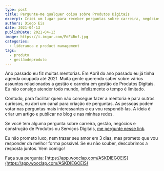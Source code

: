 ```yaml
---
type: post
title: Pergunte-me qualquer coisa sobre Produtos Digitais
excerpt: Criei um lugar para receber perguntas sobre carreira, negócios e gestão de Produtos e Serviços Digitais
authors: Diego Eis
date: 2021-04-13
publishDate: 2021-04-13
image: https://i.imgur.com/FdF4Bof.jpg
categories:
  - lideranca e product management
tags:
  - produto
  - gestãodeproduto
---
```


Ano passado eu fiz muitas mentorias. Em Abril do ano passado eu já tinha agenda ocupada até 2021. Muita gente querendo saber sobre vários assuntos relacionados a gestão e carreira em gestão de Produtos Digitais. Eu não consigo atender todo mundo, infelizmente o tempo é limitado. 

Contudo, para facilitar quem não consegue fazer a mentoria e para outros curiosos, eu abri um canal para criação de perguntas. As pessoas podem votar nas perguntas mais interessantes e eu vou respondê-las. A ideia é criar um artigo e publicar no blog e nas minhas redes.

Se você tem alguma pergunta sobre carreira, gestão, negócios e construção de Produtos ou Serviços Digitais, [me pergunte nesse link](https://app.wooclap.com/ASKDIEGOEIS).

Eu não prometo luxo, nem trazer seu amor em 3 dias, mas prometo que vou responder da melhor forma possível. Se eu não souber, descobrimos a resposta juntos. Vem comigo!

Faça sua pergunta: [https://app.wooclap.com/ASKDIEGOEIS](https://app.wooclap.com/ASKDIEGOEIS)